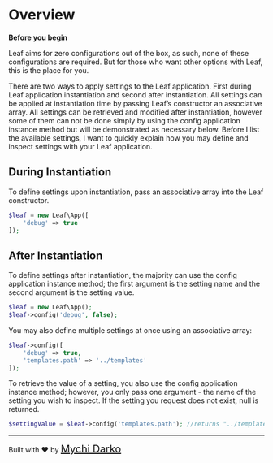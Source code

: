 # Overview
**Before you begin**

Leaf aims for zero configurations out of the box, as such, none of these configurations are required. But for those who want other options with Leaf, this is the place for you.


There are two ways to apply settings to the Leaf application. First during Leaf application instantiation and second after instantiation. All settings can be applied at instantiation time by passing Leaf’s constructor an associative array. All settings can be retrieved and modified after instantiation, however some of them can not be done simply by using the config application instance method but will be demonstrated as necessary below. Before I list the available settings, I want to quickly explain how you may define and inspect settings with your Leaf application.

## During Instantiation
To define settings upon instantiation, pass an associative array into the Leaf constructor.
```php
$leaf = new Leaf\App([
    'debug' => true
]);
```

## After Instantiation
To define settings after instantiation, the majority can use the config application instance method; the first argument is the setting name and the second argument is the setting value.
```php
$leaf = new Leaf\App();
$leaf->config('debug', false);
```

You may also define multiple settings at once using an associative array:
```php
$leaf->config([
    'debug' => true,
    'templates.path' => '../templates'
]);
```

To retrieve the value of a setting, you also use the config application instance method; however, you only pass one argument - the name of the setting you wish to inspect. If the setting you request does not exist, null is returned.
```php
$settingValue = $leaf->config('templates.path'); //returns "../templates"
```

<hr>
Built with ❤ by <a href="https://mychi.netlify.com" style="font-size: 20px; color: #111;" target="_blank">Mychi Darko</a>